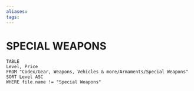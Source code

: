 ```yaml
---
aliases: 
tags: 
---
```

# SPECIAL WEAPONS
``` dataview
TABLE
Level, Price
FROM "Codex/Gear, Weapons, Vehicles & more/Armaments/Special Weapons"
SORT Level ASC
WHERE file.name != "Special Weapons"
```